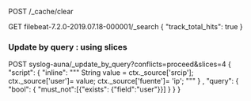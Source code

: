 POST /_cache/clear

GET filebeat-7.2.0-2019.07.18-000001/_search
{
  "track_total_hits": true
}

### Update by query : using slices

POST syslog-auna/_update_by_query?conflicts=proceed&slices=4
{
  "script": {
    "inline": """
    String value = ctx._source['srcip'];
    ctx._source['user']= value;
    ctx._source['fuente']= 'ip';
    """
  }
  ,
  "query": {
    "bool": {
      "must_not":[{"exists": {"field":"user"}}]
    }
  }
}


